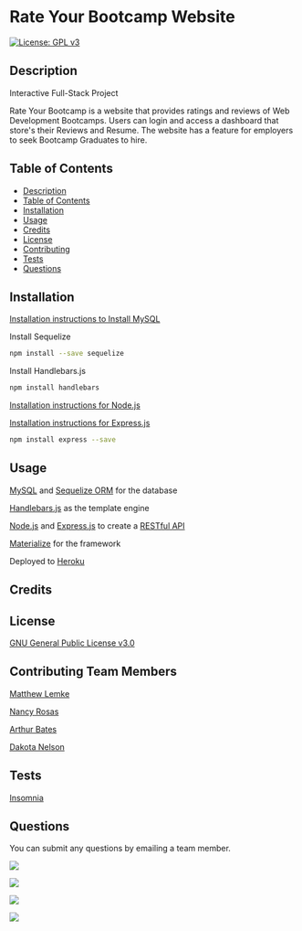 # Rate Your Bootcamp Website 

[![License: GPL v3](https://img.shields.io/badge/License-GPLv3-blue.svg)](https://www.gnu.org/licenses/gpl-3.0)

## Description

Interactive Full-Stack Project

Rate Your Bootcamp is a website that provides ratings and reviews of Web Development Bootcamps. Users can login and access a dashboard that store's their Reviews and Resume. The website has a feature for employers to seek Bootcamp Graduates to hire.

## Table of Contents

  - [Description](#description)
  - [Table of Contents](#table-of-contents)
  - [Installation](#installation)
  - [Usage](#usage)
  - [Credits](#credits)
  - [License](#license)
  - [Contributing](#contributing)
  - [Tests](#tests)
  - [Questions](#questions)

## Installation

[Installation instructions to Install MySQL](https://dev.mysql.com/doc/mysql-installation-excerpt/8.0/en/windows-install-archive.html)

Install Sequelize 

```bash
npm install --save sequelize
```

Install Handlebars.js

```bash
npm install handlebars
```

[Installation instructions for Node.js](https://nodejs.org/en/download/)

[Installation instructions for  Express.js](https://expressjs.com/en/starter/installing.html)

```bash
npm install express --save
```

## Usage 

[MySQL](https://dev.mysql.com/doc/) and [Sequelize ORM](https://sequelize.org/) for the database

[Handlebars.js](https://www.npmjs.com/package/handlebars) as the template engine

[Node.js](https://nodejs.org/api/documentation.html) and [Express.js](https://expressjs.com/en/4x/api.html) to create a [RESTful API](https://searchapparchitecture.techtarget.com/definition/RESTful-API#:~:text=A%20RESTful%20API%20is%20an,deleting%20of%20operations%20concerning%20resources.)

[Materialize](https://materializecss.com/) for the framework

Deployed to [Heroku](https://id.heroku.com/login)

## Credits

## License

[GNU General Public License v3.0](https://www.gnu.org/licenses/gpl-3.0)

## Contributing Team Members

[Matthew Lemke](https://github.com/MLemke24)

[Nancy Rosas](https://github.com/nancyrosas0)

[Arthur Bates](https://github.com/artbat6)

[Dakota Nelson](https://github.com/kotalilyy)

## Tests

[Insomnia](https://support.insomnia.rest/)

## Questions
 
You can submit any questions by emailing a team member.

<a href="mailto:matthewlemke@gmail.com?"><img src="https://img.shields.io/badge/gmail-%23DD0031.svg?&style=for-the-badge&logo=gmail&logoColor=white"/></a>

<a href="mailto:nancyrosas0@gmail.com?"><img src="https://img.shields.io/badge/gmail-%23DD0031.svg?&style=for-the-badge&logo=gmail&logoColor=white"/></a>

<a href="mailto:arthurbatesdev@gmail.com?"><img src="https://img.shields.io/badge/gmail-%23DD0031.svg?&style=for-the-badge&logo=gmail&logoColor=white"/></a>

<a href="mailto:kotalilyy@gmail.com?"><img src="https://img.shields.io/badge/gmail-%23DD0031.svg?&style=for-the-badge&logo=gmail&logoColor=white"/></a> 
